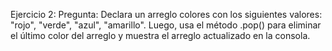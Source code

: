 Ejercicio 2:
Pregunta:
Declara un arreglo colores con los siguientes valores: "rojo", "verde", "azul", "amarillo". Luego, usa el método .pop() para eliminar el último color del arreglo y muestra el arreglo actualizado en la consola.